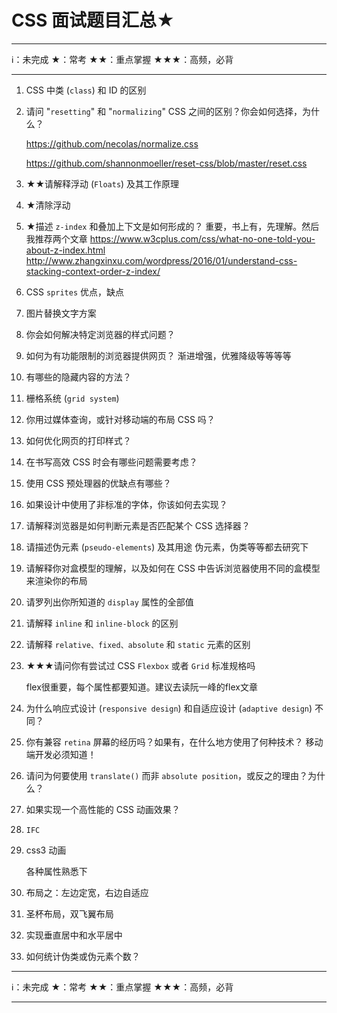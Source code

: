 # CSS 面试题目汇总★

****
ℹ️：未完成
★：常考
★★：重点掌握
★★★：高频，必背
****

1. CSS 中类 (`class`) 和 ID 的区别
1. 请问 "`resetting`" 和 "`normalizing`" CSS 之间的区别？你会如何选择，为什么？

    <https://github.com/necolas/normalize.css>

    <https://github.com/shannonmoeller/reset-css/blob/master/reset.css>

1. ★★请解释浮动 (`Floats`) 及其工作原理
1. ★清除浮动
1. ★描述 `z-index` 和叠加上下文是如何形成的？
    重要，书上有，先理解。然后我推荐两个文章
    <https://www.w3cplus.com/css/what-no-one-told-you-about-z-index.html>
    <http://www.zhangxinxu.com/wordpress/2016/01/understand-css-stacking-context-order-z-index/>
1. CSS `sprites`
    优点，缺点
1. 图片替换文字方案
1. 你会如何解决特定浏览器的样式问题？
1. 如何为有功能限制的浏览器提供网页？
    渐进增强，优雅降级等等等等
1. 有哪些的隐藏内容的方法？
1. 栅格系统 (`grid system`)

1. 你用过媒体查询，或针对移动端的布局 CSS 吗？

1. 如何优化网页的打印样式？

1. 在书写高效 CSS 时会有哪些问题需要考虑？

1. 使用 CSS 预处理器的优缺点有哪些？

1. 如果设计中使用了非标准的字体，你该如何去实现？

1. 请解释浏览器是如何判断元素是否匹配某个 CSS 选择器？

1. 请描述伪元素 (`pseudo-elements`) 及其用途
    伪元素，伪类等等都去研究下

1. 请解释你对盒模型的理解，以及如何在 CSS 中告诉浏览器使用不同的盒模型来渲染你的布局

1. 请罗列出你所知道的 `display` 属性的全部值

1. 请解释 `inline` 和 `inline-block` 的区别

1. 请解释 `relative、fixed、absolute` 和 `static` 元素的区别

1. ★★★请问你有尝试过 CSS `Flexbox` 或者 `Grid` 标准规格吗

    flex很重要，每个属性都要知道。建议去读阮一峰的flex文章

1. 为什么响应式设计 (`responsive design`) 和自适应设计 (`adaptive design`) 不同？

1. 你有兼容 `retina` 屏幕的经历吗？如果有，在什么地方使用了何种技术？
    移动端开发必须知道！

1. 请问为何要使用 `translate()` 而非 `absolute position`，或反之的理由？为什么？

1. 如果实现一个高性能的 CSS 动画效果？

1. `IFC`

1. css3 动画

    各种属性熟悉下

1. 布局之：左边定宽，右边自适应

1. 圣杯布局，双飞翼布局

1. 实现垂直居中和水平居中

1. 如何统计伪类或伪元素个数？

****
ℹ️：未完成
★：常考
★★：重点掌握
★★★：高频，必背
****
